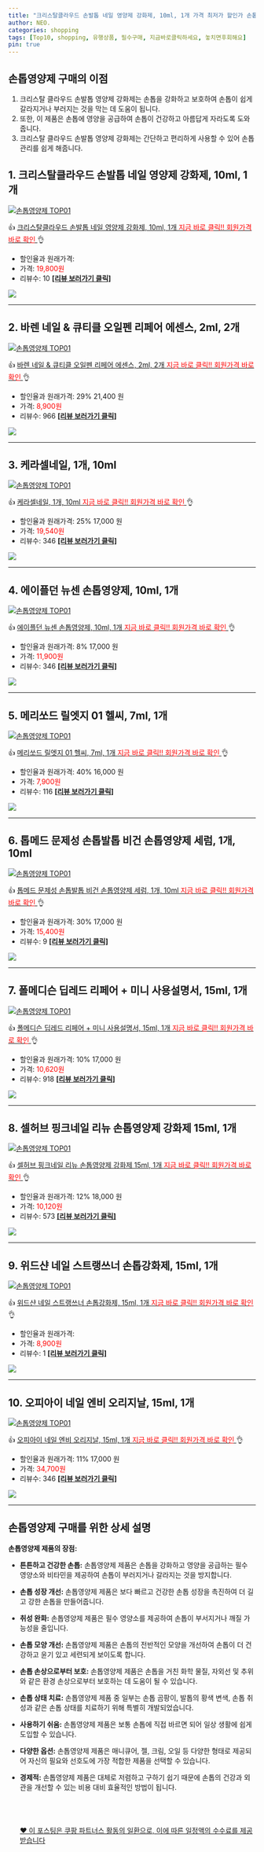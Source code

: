 ```yaml
---
title: "크리스탈클라우드 손발톱 네일 영양제 강화제, 10ml, 1개 가격 최저가 할인가 손톱영양제 최저가 추천 제품 비교"
author: NEO.
categories: shopping
tags: [Top10, shopping, 유행상품, 필수구매, 지금바로클릭하세요, 놓치면후회해요]
pin: true
---
```

## 손톱영양제 구매의 이점
1. 크리스탈 클라우드 손발톱 영양제 강화제는 손톱을 강화하고 보호하여 손톱이 쉽게 갈라지거나 부러지는 것을 막는 데 도움이 됩니다.
2. 또한, 이 제품은 손톱에 영양을 공급하여 손톱이 건강하고 아름답게 자라도록 도와줍니다.
3. 크리스탈 클라우드 손발톱 영양제 강화제는 간단하고 편리하게 사용할 수 있어 손톱 관리를 쉽게 해줍니다.

   

## 1. 크리스탈클라우드 손발톱 네일 영양제 강화제, 10ml, 1개

[![손톱영양제 TOP01](https://thumbnail6.coupangcdn.com/thumbnails/remote/490x490ex/image/retail/images/193520784387322-cf1b8af5-7183-4837-801d-2e43c7d642ea.jpg)](https://link.coupang.com/re/AFFSDP?lptag=AF3617701&subid=GithubCoopas&pageKey=7000313831&traceid=V0-153&itemId=17164920575&vendorItemId=84337309353)


👍 [크리스탈클라우드 손발톱 네일 영양제 강화제, 10ml, 1개 <font color=red> 지금 바로 클릭!! 회원가격 바로 확인 </font> ](https://link.coupang.com/re/AFFSDP?lptag=AF3617701&subid=GithubCoopas&pageKey=7000313831&traceid=V0-153&itemId=17164920575&vendorItemId=84337309353) 👌 


- 할인율과 원래가격: 
- 가격: <span style='color:red'>19,800원</span>
- 리뷰수: 10  [**[리뷰 보러가기 클릭]**](https://link.coupang.com/re/AFFSDP?lptag=AF3617701&subid=GithubCoopas&pageKey=7000313831&traceid=V0-153&itemId=17164920575&vendorItemId=84337309353)

[![](/discount_price.png)](https://link.coupang.com/re/AFFSDP?lptag=AF3617701&subid=GithubCoopas&pageKey=7000313831&traceid=V0-153&itemId=17164920575&vendorItemId=84337309353)

---


   

## 2. 바렌 네일 & 큐티클 오일펜 리페어 에센스, 2ml, 2개

[![손톱영양제 TOP01](https://thumbnail7.coupangcdn.com/thumbnails/remote/490x490ex/image/retail/images/982c15c8-c617-4a3c-9ae2-95a236d17b416090641331783191291.png)](https://link.coupang.com/re/AFFSDP?lptag=AF3617701&subid=GithubCoopas&pageKey=322890259&traceid=V0-153&itemId=19167223365&vendorItemId=86285547772)


👍 [바렌 네일 & 큐티클 오일펜 리페어 에센스, 2ml, 2개 <font color=red> 지금 바로 클릭!! 회원가격 바로 확인 </font> ](https://link.coupang.com/re/AFFSDP?lptag=AF3617701&subid=GithubCoopas&pageKey=322890259&traceid=V0-153&itemId=19167223365&vendorItemId=86285547772) 👌 


- 할인율과 원래가격: 29%  21,400   원
- 가격: <span style='color:red'>8,900원</span>
- 리뷰수: 966  [**[리뷰 보러가기 클릭]**](https://link.coupang.com/re/AFFSDP?lptag=AF3617701&subid=GithubCoopas&pageKey=322890259&traceid=V0-153&itemId=19167223365&vendorItemId=86285547772)

[![](/discount_price.png)](https://link.coupang.com/re/AFFSDP?lptag=AF3617701&subid=GithubCoopas&pageKey=322890259&traceid=V0-153&itemId=19167223365&vendorItemId=86285547772)

---


   

## 3. 케라셀네일, 1개, 10ml

[![손톱영양제 TOP01](https://thumbnail6.coupangcdn.com/thumbnails/remote/490x490ex/image/vendor_inventory/8a15/5a5713fa1457f0664337240a0bd7ec137c1f60e671c796cfa6bebd0dedd8.jpg)](https://link.coupang.com/re/AFFSDP?lptag=AF3617701&subid=GithubCoopas&pageKey=6716573295&traceid=V0-153&itemId=15610404472&vendorItemId=88197737867)


👍 [케라셀네일, 1개, 10ml <font color=red> 지금 바로 클릭!! 회원가격 바로 확인 </font> ](https://link.coupang.com/re/AFFSDP?lptag=AF3617701&subid=GithubCoopas&pageKey=6716573295&traceid=V0-153&itemId=15610404472&vendorItemId=88197737867) 👌 


- 할인율과 원래가격: 25%  17,000   원
- 가격: <span style='color:red'>19,540원</span>
- 리뷰수: 346  [**[리뷰 보러가기 클릭]**](https://link.coupang.com/re/AFFSDP?lptag=AF3617701&subid=GithubCoopas&pageKey=6716573295&traceid=V0-153&itemId=15610404472&vendorItemId=88197737867)

[![](/discount_price.png)](https://link.coupang.com/re/AFFSDP?lptag=AF3617701&subid=GithubCoopas&pageKey=6716573295&traceid=V0-153&itemId=15610404472&vendorItemId=88197737867)

---


   

## 4. 에이플던 뉴센 손톱영양제, 10ml, 1개

[![손톱영양제 TOP01](https://thumbnail8.coupangcdn.com/thumbnails/remote/490x490ex/image/retail/images/14383364289349-cdd0bb43-7281-4008-b894-c59a4ace736a.crdownload)](https://link.coupang.com/re/AFFSDP?lptag=AF3617701&subid=GithubCoopas&pageKey=5890360419&traceid=V0-153&itemId=10356193621&vendorItemId=74791057391)


👍 [에이플던 뉴센 손톱영양제, 10ml, 1개 <font color=red> 지금 바로 클릭!! 회원가격 바로 확인 </font> ](https://link.coupang.com/re/AFFSDP?lptag=AF3617701&subid=GithubCoopas&pageKey=5890360419&traceid=V0-153&itemId=10356193621&vendorItemId=74791057391) 👌 


- 할인율과 원래가격: 8%  17,000   원
- 가격: <span style='color:red'>11,900원</span>
- 리뷰수: 346  [**[리뷰 보러가기 클릭]**](https://link.coupang.com/re/AFFSDP?lptag=AF3617701&subid=GithubCoopas&pageKey=5890360419&traceid=V0-153&itemId=10356193621&vendorItemId=74791057391)

[![](/discount_price.png)](https://link.coupang.com/re/AFFSDP?lptag=AF3617701&subid=GithubCoopas&pageKey=5890360419&traceid=V0-153&itemId=10356193621&vendorItemId=74791057391)

---


   

## 5. 메리쏘드 릴엣지 01 헬씨, 7ml, 1개

[![손톱영양제 TOP01](https://thumbnail6.coupangcdn.com/thumbnails/remote/490x490ex/image/retail/images/332290064245006-cb3fe4c8-e76c-410a-993f-8972d1540cdd.crdownload)](https://link.coupang.com/re/AFFSDP?lptag=AF3617701&subid=GithubCoopas&pageKey=6394187650&traceid=V0-153&itemId=18772183523&vendorItemId=82194800792)


👍 [메리쏘드 릴엣지 01 헬씨, 7ml, 1개 <font color=red> 지금 바로 클릭!! 회원가격 바로 확인 </font> ](https://link.coupang.com/re/AFFSDP?lptag=AF3617701&subid=GithubCoopas&pageKey=6394187650&traceid=V0-153&itemId=18772183523&vendorItemId=82194800792) 👌 


- 할인율과 원래가격: 40%  16,000   원
- 가격: <span style='color:red'>7,900원</span>
- 리뷰수: 116  [**[리뷰 보러가기 클릭]**](https://link.coupang.com/re/AFFSDP?lptag=AF3617701&subid=GithubCoopas&pageKey=6394187650&traceid=V0-153&itemId=18772183523&vendorItemId=82194800792)

[![](/discount_price.png)](https://link.coupang.com/re/AFFSDP?lptag=AF3617701&subid=GithubCoopas&pageKey=6394187650&traceid=V0-153&itemId=18772183523&vendorItemId=82194800792)

---


   

## 6. 톱메드 문제성 손톱발톱 비건 손톱영양제 세럼, 1개, 10ml

[![손톱영양제 TOP01](https://thumbnail7.coupangcdn.com/thumbnails/remote/490x490ex/image/vendor_inventory/cdab/f6782edb64de5d103acb163ecc4b9ee98574284ba4dcc398e289e4c54bc6.jpg)](https://link.coupang.com/re/AFFSDP?lptag=AF3617701&subid=GithubCoopas&pageKey=7746454068&traceid=V0-153&itemId=20854502598&vendorItemId=88104681217)


👍 [톱메드 문제성 손톱발톱 비건 손톱영양제 세럼, 1개, 10ml <font color=red> 지금 바로 클릭!! 회원가격 바로 확인 </font> ](https://link.coupang.com/re/AFFSDP?lptag=AF3617701&subid=GithubCoopas&pageKey=7746454068&traceid=V0-153&itemId=20854502598&vendorItemId=88104681217) 👌 


- 할인율과 원래가격: 30%  17,000   원
- 가격: <span style='color:red'>15,400원</span>
- 리뷰수: 9  [**[리뷰 보러가기 클릭]**](https://link.coupang.com/re/AFFSDP?lptag=AF3617701&subid=GithubCoopas&pageKey=7746454068&traceid=V0-153&itemId=20854502598&vendorItemId=88104681217)

[![](/discount_price.png)](https://link.coupang.com/re/AFFSDP?lptag=AF3617701&subid=GithubCoopas&pageKey=7746454068&traceid=V0-153&itemId=20854502598&vendorItemId=88104681217)

---


   

## 7. 폴메디슨 딥레드 리페어 + 미니 사용설명서, 15ml, 1개

[![손톱영양제 TOP01](https://thumbnail7.coupangcdn.com/thumbnails/remote/490x490ex/image/retail/images/1918235790962613-d7614857-caf0-4ece-8cd1-f4619a1a54e0.jpg)](https://link.coupang.com/re/AFFSDP?lptag=AF3617701&subid=GithubCoopas&pageKey=1959307041&traceid=V0-153&itemId=2930551214&vendorItemId=70919169808)


👍 [폴메디슨 딥레드 리페어 + 미니 사용설명서, 15ml, 1개 <font color=red> 지금 바로 클릭!! 회원가격 바로 확인 </font> ](https://link.coupang.com/re/AFFSDP?lptag=AF3617701&subid=GithubCoopas&pageKey=1959307041&traceid=V0-153&itemId=2930551214&vendorItemId=70919169808) 👌 


- 할인율과 원래가격: 10%  17,000   원
- 가격: <span style='color:red'>10,620원</span>
- 리뷰수: 918  [**[리뷰 보러가기 클릭]**](https://link.coupang.com/re/AFFSDP?lptag=AF3617701&subid=GithubCoopas&pageKey=1959307041&traceid=V0-153&itemId=2930551214&vendorItemId=70919169808)

[![](/discount_price.png)](https://link.coupang.com/re/AFFSDP?lptag=AF3617701&subid=GithubCoopas&pageKey=1959307041&traceid=V0-153&itemId=2930551214&vendorItemId=70919169808)

---


   

## 8. 셀허브 핑크네일 리뉴 손톱영양제 강화제 15ml, 1개

[![손톱영양제 TOP01](https://thumbnail7.coupangcdn.com/thumbnails/remote/490x490ex/image/vendor_inventory/ed95/31ba3387c4d8cb43b3cadfcd053a30898287ce1ee111787b06f4a6ce3638.jpg)](https://link.coupang.com/re/AFFSDP?lptag=AF3617701&subid=GithubCoopas&pageKey=7327612992&traceid=V0-153&itemId=18806134329&vendorItemId=87407849841)


👍 [셀허브 핑크네일 리뉴 손톱영양제 강화제 15ml, 1개 <font color=red> 지금 바로 클릭!! 회원가격 바로 확인 </font> ](https://link.coupang.com/re/AFFSDP?lptag=AF3617701&subid=GithubCoopas&pageKey=7327612992&traceid=V0-153&itemId=18806134329&vendorItemId=87407849841) 👌 


- 할인율과 원래가격: 12%  18,000   원
- 가격: <span style='color:red'>10,120원</span>
- 리뷰수: 573  [**[리뷰 보러가기 클릭]**](https://link.coupang.com/re/AFFSDP?lptag=AF3617701&subid=GithubCoopas&pageKey=7327612992&traceid=V0-153&itemId=18806134329&vendorItemId=87407849841)

[![](/discount_price.png)](https://link.coupang.com/re/AFFSDP?lptag=AF3617701&subid=GithubCoopas&pageKey=7327612992&traceid=V0-153&itemId=18806134329&vendorItemId=87407849841)

---


   

## 9. 위드샨 네일 스트랭쓰너 손톱강화제, 15ml, 1개

[![손톱영양제 TOP01](https://thumbnail8.coupangcdn.com/thumbnails/remote/490x490ex/image/retail/images/553592088623855-26d8d776-6ffa-4874-8e2b-c0d4bb27168d.jpg)](https://link.coupang.com/re/AFFSDP?lptag=AF3617701&subid=GithubCoopas&pageKey=7444861032&traceid=V0-153&itemId=19368134981&vendorItemId=70827367581)


👍 [위드샨 네일 스트랭쓰너 손톱강화제, 15ml, 1개 <font color=red> 지금 바로 클릭!! 회원가격 바로 확인 </font> ](https://link.coupang.com/re/AFFSDP?lptag=AF3617701&subid=GithubCoopas&pageKey=7444861032&traceid=V0-153&itemId=19368134981&vendorItemId=70827367581) 👌 


- 할인율과 원래가격: 
- 가격: <span style='color:red'>8,900원</span>
- 리뷰수: 1  [**[리뷰 보러가기 클릭]**](https://link.coupang.com/re/AFFSDP?lptag=AF3617701&subid=GithubCoopas&pageKey=7444861032&traceid=V0-153&itemId=19368134981&vendorItemId=70827367581)

[![](/discount_price.png)](https://link.coupang.com/re/AFFSDP?lptag=AF3617701&subid=GithubCoopas&pageKey=7444861032&traceid=V0-153&itemId=19368134981&vendorItemId=70827367581)

---


   

## 10. 오피아이 네일 엔비 오리지날, 15ml, 1개

[![손톱영양제 TOP01](https://thumbnail6.coupangcdn.com/thumbnails/remote/490x490ex/image/retail/images/811641722944966-0680b225-5a4b-44c2-8a5f-301b0cd607ce.jpg)](https://link.coupang.com/re/AFFSDP?lptag=AF3617701&subid=GithubCoopas&pageKey=6651762663&traceid=V0-153&itemId=15243438847&vendorItemId=3399275540)


👍 [오피아이 네일 엔비 오리지날, 15ml, 1개 <font color=red> 지금 바로 클릭!! 회원가격 바로 확인 </font> ](https://link.coupang.com/re/AFFSDP?lptag=AF3617701&subid=GithubCoopas&pageKey=6651762663&traceid=V0-153&itemId=15243438847&vendorItemId=3399275540) 👌 


- 할인율과 원래가격: 11%  17,000   원
- 가격: <span style='color:red'>34,700원</span>
- 리뷰수: 346  [**[리뷰 보러가기 클릭]**](https://link.coupang.com/re/AFFSDP?lptag=AF3617701&subid=GithubCoopas&pageKey=6651762663&traceid=V0-153&itemId=15243438847&vendorItemId=3399275540)

[![](/discount_price.png)](https://link.coupang.com/re/AFFSDP?lptag=AF3617701&subid=GithubCoopas&pageKey=6651762663&traceid=V0-153&itemId=15243438847&vendorItemId=3399275540)

---
## 손톱영양제 구매를 위한 상세 설명
**손톱영양제 제품의 장점:**

* **튼튼하고 건강한 손톱:** 손톱영양제 제품은 손톱을 강화하고 영양을 공급하는 필수 영양소와 비타민을 제공하여 손톱이 부러지거나 갈라지는 것을 방지합니다.

* **손톱 성장 개선:** 손톱영양제 제품은 보다 빠르고 건강한 손톱 성장을 촉진하여 더 길고 강한 손톱을 만들어줍니다.

* **취성 완화:** 손톱영양제 제품은 필수 영양소를 제공하여 손톱이 부서지거나 깨질 가능성을 줄입니다.

* **손톱 모양 개선:** 손톱영양제 제품은 손톱의 전반적인 모양을 개선하여 손톱이 더 건강하고 윤기 있고 세련되게 보이도록 합니다.

* **손톱 손상으로부터 보호:** 손톱영양제 제품은 손톱을 거친 화학 물질, 자외선 및 추위와 같은 환경 손상으로부터 보호하는 데 도움이 될 수 있습니다.

* **손톱 상태 치료:** 손톱영양제 제품 중 일부는 손톱 곰팡이, 발톱의 황색 변색, 손톱 취성과 같은 손톱 상태를 치료하기 위해 특별히 개발되었습니다.

* **사용하기 쉬움:** 손톱영양제 제품은 보통 손톱에 직접 바르면 되어 일상 생활에 쉽게 도입할 수 있습니다.

* **다양한 옵션:** 손톱영양제 제품은 매니큐어, 젤, 크림, 오일 등 다양한 형태로 제공되어 자신의 필요와 선호도에 가장 적합한 제품을 선택할 수 있습니다.

* **경제적:** 손톱영양제 제품은 대체로 저렴하고 구하기 쉽기 때문에 손톱의 건강과 외관을 개선할 수 있는 비용 대비 효율적인 방법이 됩니다.<br><br><br><br><br> [ ❤  이 포스팅은 쿠팡 파트너스 활동의 일환으로, 이에 따른 일정액의 수수료를 제공받습니다](https://link.coupang.com/a/bcEFyh)